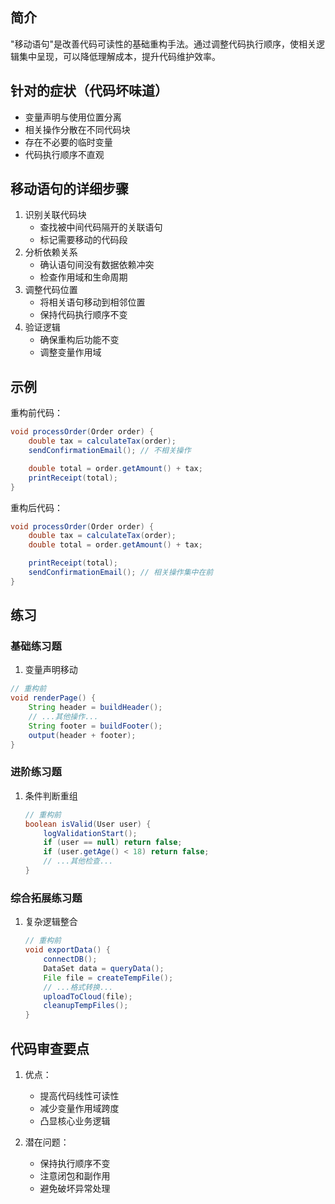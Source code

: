 ## 简介
"移动语句"是改善代码可读性的基础重构手法。通过调整代码执行顺序，使相关逻辑集中呈现，可以降低理解成本，提升代码维护效率。

## 针对的症状（代码坏味道）
- 变量声明与使用位置分离
- 相关操作分散在不同代码块
- 存在不必要的临时变量
- 代码执行顺序不直观

## 移动语句的详细步骤
1. 识别关联代码块
   - 查找被中间代码隔开的关联语句
   - 标记需要移动的代码段
2. 分析依赖关系
   - 确认语句间没有数据依赖冲突
   - 检查作用域和生命周期
3. 调整代码位置
   - 将相关语句移动到相邻位置
   - 保持代码执行顺序不变
4. 验证逻辑
   - 确保重构后功能不变
   - 调整变量作用域

## 示例
重构前代码：

```java
void processOrder(Order order) {
    double tax = calculateTax(order);
    sendConfirmationEmail(); // 不相关操作

    double total = order.getAmount() + tax;
    printReceipt(total);
}
```

重构后代码：

```java
void processOrder(Order order) {
    double tax = calculateTax(order);
    double total = order.getAmount() + tax;

    printReceipt(total);
    sendConfirmationEmail(); // 相关操作集中在前
}
```

## 练习
### 基础练习题
1. 变量声明移动

```java
// 重构前
void renderPage() {
    String header = buildHeader();
    // ...其他操作...
    String footer = buildFooter();
    output(header + footer);
}
```

### 进阶练习题
1. 条件判断重组

    ```java
    // 重构前
    boolean isValid(User user) {
        logValidationStart();
        if (user == null) return false;
        if (user.getAge() < 18) return false;
        // ...其他检查...
    }
    ```

### 综合拓展练习题
1. 复杂逻辑整合

    ```java
    // 重构前
    void exportData() {
        connectDB();
        DataSet data = queryData();
        File file = createTempFile();
        // ...格式转换...
        uploadToCloud(file);
        cleanupTempFiles();
    }
    ```

## 代码审查要点
1. 优点：
   - 提高代码线性可读性
   - 减少变量作用域跨度
   - 凸显核心业务逻辑

2. 潜在问题：
   - 保持执行顺序不变
   - 注意闭包和副作用
   - 避免破坏异常处理
